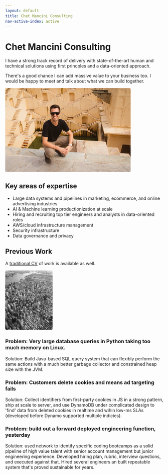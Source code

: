 ```yaml
---
layout: default
title: Chet Mancini Consulting
nav-active-index: active
---
```


# Chet Mancini Consulting

I have a strong track record of delivery with state-of-the-art human and technical solutions using first princples and a data-oriented approach.

There's a good chance I can add massive value to your business too. I would be happy to meet and talk about what we can build together.

<img src="/assets/img/chet_stairs.jpg" id="img-chet-stairs" width="400" style="border-radius: 4px; max-width: 80%">

## Key areas of expertise

* Large data systems and pipelines in marketing, ecommerce, and online advertising industries
* AI & Machine learning productionization at scale
* Hiring and recruiting top tier engineers and analysts in data-oriented roles
* AWS/cloud infrastructure management
* Security infrastructure
* Data governance and privacy



## Previous Work

A <a href="cv.html">traditional CV</a> of work is available as well.

<img src="/assets/img/newyork.jpg" id="img-newyork" width="200" class="ml-5 my-3 float-right" style="border-radius: 4px; max-width: 30%">

### Problem: Very large database queries in Python taking too much memory on Linux.
Solution: Build Java-based SQL query system that can flexibly perform the same actions with a much better garbage collector and constrained heap size with the JVM.

### Problem: Customers delete cookies and means ad targeting fails
Solution: Collect identifiers from first-party cookies in JS in a strong pattern, ship at scale to server, and use DynamoDB under complicated design to 'find' data from deleted cookies in realtime and wihin low-ms SLAs (developed before Dynamo supported multiple indicies).

### Problem: build out a forward deployed engineering function, yesterday
Solution: used network to identify specific coding bootcamps as a solid pipeline of high value talent with senior account management but junior engineering experience. Developed hiring plan, rubric, interview questions, and executed against that. Hired several engineers an built repeatable system that's proved sustainable for years.